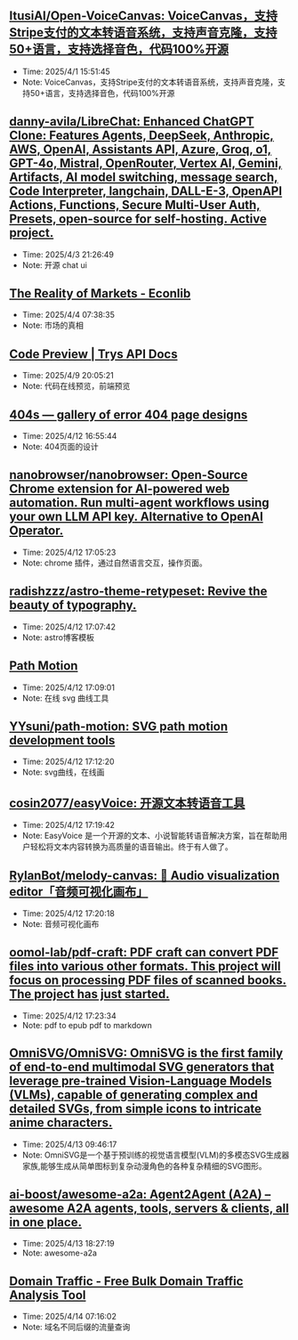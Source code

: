 
## [ItusiAI/Open-VoiceCanvas: VoiceCanvas，支持Stripe支付的文本转语音系统，支持声音克隆，支持50+语言，支持选择音色，代码100%开源](https://github.com/ItusiAI/Open-VoiceCanvas)
- Time: 2025/4/1 15:51:45
- Note: VoiceCanvas，支持Stripe支付的文本转语音系统，支持声音克隆，支持50+语言，支持选择音色，代码100%开源

## [danny-avila/LibreChat: Enhanced ChatGPT Clone: Features Agents, DeepSeek, Anthropic, AWS, OpenAI, Assistants API, Azure, Groq, o1, GPT-4o, Mistral, OpenRouter, Vertex AI, Gemini, Artifacts, AI model switching, message search, Code Interpreter, langchain, DALL-E-3, OpenAPI Actions, Functions, Secure Multi-User Auth, Presets, open-source for self-hosting. Active project.](https://github.com/danny-avila/LibreChat)
- Time: 2025/4/3 21:26:49
- Note: 开源 chat ui

## [The Reality of Markets - Econlib](https://www.econlib.org/library/Columns/y2005/Robertsmarkets.html)
- Time: 2025/4/4 07:38:35
- Note: 市场的真相

## [Code Preview | Trys API Docs](https://docs.trys.ai/code-preview/)
- Time: 2025/4/9 20:05:21
- Note: 代码在线预览，前端预览

## [404s — gallery of error 404 page designs](https://www.404s.design/)
- Time: 2025/4/12 16:55:44
- Note: 404页面的设计

## [nanobrowser/nanobrowser: Open-Source Chrome extension for AI-powered web automation. Run multi-agent workflows using your own LLM API key. Alternative to OpenAI Operator.](https://github.com/nanobrowser/nanobrowser)
- Time: 2025/4/12 17:05:23
- Note: chrome 插件，通过自然语言交互，操作页面。

## [radishzzz/astro-theme-retypeset: Revive the beauty of typography.](https://github.com/radishzzz/astro-theme-retypeset)
- Time: 2025/4/12 17:07:42
- Note: astro博客模板

## [Path Motion](https://path-motion.yysuni.com/canvas)
- Time: 2025/4/12 17:09:01
- Note: 在线 svg 曲线工具

## [YYsuni/path-motion: SVG path motion development tools](https://github.com/YYsuni/path-motion)
- Time: 2025/4/12 17:12:20
- Note: svg曲线，在线画

## [cosin2077/easyVoice: 开源文本转语音工具](https://github.com/cosin2077/easyVoice)
- Time: 2025/4/12 17:19:42
- Note: EasyVoice 是一个开源的文本、小说智能转语音解决方案，旨在帮助用户轻松将文本内容转换为高质量的语音输出。终于有人做了。

## [RylanBot/melody-canvas: 🎼 Audio visualization editor「音频可视化画布」](https://github.com/RylanBot/melody-canvas)
- Time: 2025/4/12 17:20:18
- Note: 音频可视化画布

## [oomol-lab/pdf-craft: PDF craft can convert PDF files into various other formats. This project will focus on processing PDF files of scanned books. The project has just started.](https://github.com/oomol-lab/pdf-craft?tab=readme-ov-file)
- Time: 2025/4/12 17:23:34
- Note: pdf to epub pdf to markdown

## [OmniSVG/OmniSVG: OmniSVG is the first family of end-to-end multimodal SVG generators that leverage pre-trained Vision-Language Models (VLMs), capable of generating complex and detailed SVGs, from simple icons to intricate anime characters.](https://github.com/OmniSVG/OmniSVG)
- Time: 2025/4/13 09:46:17
- Note: OmniSVG是一个基于预训练的视觉语言模型(VLM)的多模态SVG生成器家族,能够生成从简单图标到复杂动漫角色的各种复杂精细的SVG图形。

## [ai-boost/awesome-a2a: Agent2Agent (A2A) – awesome A2A agents, tools, servers & clients, all in one place.](https://github.com/ai-boost/awesome-a2a)
- Time: 2025/4/13 18:27:19
- Note: awesome-a2a

## [Domain Traffic - Free Bulk Domain Traffic Analysis Tool](https://domaintraffic.org/)
- Time: 2025/4/14 07:16:02
- Note: 域名不同后缀的流量查询
